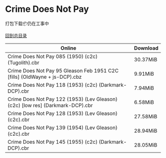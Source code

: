 # Crime Does Not Pay

打包下载📦仍在工事中

[回到总目录](/Catalogs.md)







Online | Download
--- | ---
Crime Does Not Pay 085 (1950) (c2c) (Tugolith).cbr | 30.37MiB
Crime Does Not Pay 95 Gleason Feb 1951 C2C [fills] (OldWayne + js-DCP).cbz | 9.91MiB
Crime Does Not Pay 118 (1953) (c2c) (Darkmark-DCP).cbr | 7.94MiB
Crime Does Not Pay 122 (1953) (Lev Gleason) (c2c) [low res] (Darkmark-DCP).cbr | 6.58MiB
Crime Does Not Pay 128 (1953) (Lev Gleason) (c2c).cbr | 27.58MiB
Crime Does Not Pay 139 (1954) (Lev Gleason) (c2c).cbr | 28.94MiB
Crime Does Not Pay 145 (1955) (c2c) (Darkmark-DCP).cbr | 28.05MiB
